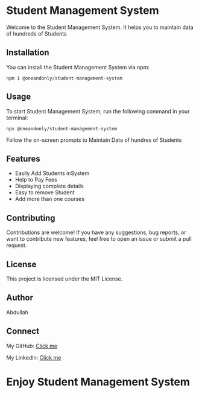 # Student Management System
Welcome to the Student Management System. It helps you to maintain data of hundreds of Students 

## Installation

You can install the Student Management System via npm:

    npm i @oneandonly/student-management-system

## Usage
To start Student Management System, run the following command in your terminal:

    npx @oneandonly/student-management-system

Follow the on-screen prompts to Maintain Data of hundres of Students

## Features
- Easily Add Students inSystem 
- Help to Pay Fees
- Displaying complete details
- Easy to remove Student
- Add more than one courses

## Contributing
Contributions are welcome! If you have any suggestions, bug reports, or want to contribute new features, feel free to open an issue or submit a pull request.

## License
This project is licensed under the MIT License.

## Author
Abdullah

## Connect
My GitHub: [Click me](https://github.com/One-andOnly?tab=repositories)


My LinkedIn: [Click me](https://www.linkedin.com/in/abdullah-muhammad-jawed-60b27a282)

# Enjoy Student Management System 
